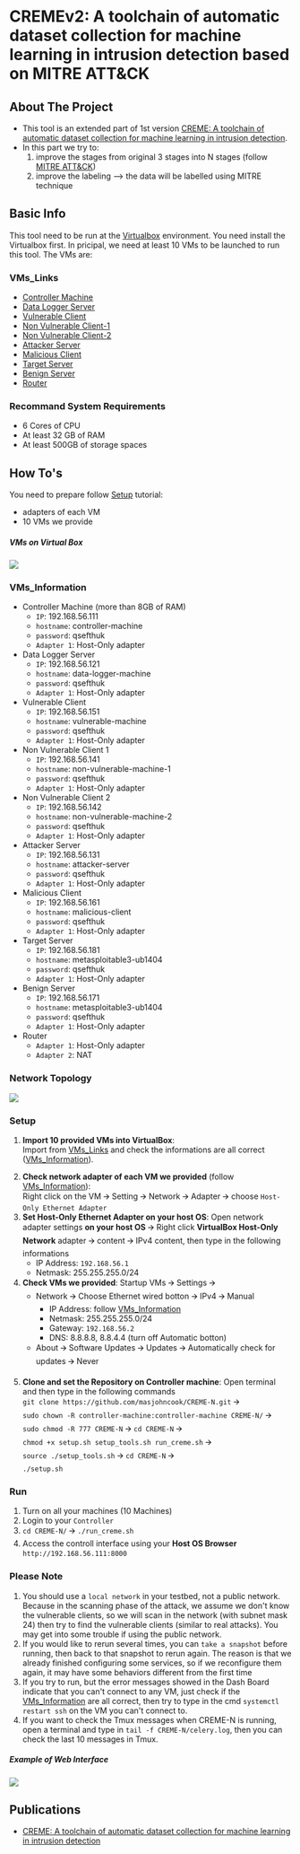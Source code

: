 # CREMEv2: A toolchain of automatic dataset collection for machine learning in intrusion detection based on MITRE ATT&CK

<!-- ABOUT THE PROJECT -->
## About The Project

* This tool is an extended part of 1st version [CREME: A toolchain of automatic dataset collection for machine learning in intrusion detection](https://github.com/buihuukhoi/CREME).
* In this part we try to:
  1. improve the stages from original 3 stages into N stages (follow [MITRE ATT&CK](https://attack.mitre.org/))
  2. improve the labeling --> the data will be labelled using MITRE technique


## Basic Info
This tool need to be run at the [Virtualbox](https://www.virtualbox.org/wiki/Downloads) environment. You need install the Virtualbox first. In pricipal, we need at least 10 VMs to be launched to run this tool. The VMs are:

### VMs_Links
  * [Controller Machine](https://drive.google.com/drive/folders/1y9n9MITLintSc8jiN3hFmApmk76TMNKF?usp=sharing)
  * [Data Logger Server](https://drive.google.com/drive/folders/1uxuLSG8ZissCEuKssIG2e4mqT9FviCRZ?usp=sharing)
  * [Vulnerable Client](https://drive.google.com/drive/folders/15oDFCIZxkxQMwwhzOb1HWNVvet0SV6MS?usp=sharing)
  * [Non Vulnerable Client-1](https://drive.google.com/drive/folders/11Kf07gRibGPqsNKuuDg9qxnU8mSmLoY2?usp=sharing)
  * [Non Vulnerable Client-2](https://drive.google.com/drive/folders/15uXvcd0I9vFpHUZT4nOINztDmaKZK56k?usp=sharing)
  * [Attacker Server](https://drive.google.com/file/d/1gwLteIJ-cIwGa7Rk3aX3wsYz-DgDrhBW/view?usp=sharing)
  * [Malicious Client](https://drive.google.com/drive/folders/1y6Wp57o5nShKoBzBuk77yK_3HEmKJ4zG?usp=sharing)
  * [Target Server](https://drive.google.com/drive/folders/1B8lgbJkPdzCTVFktuyz2Wh9IGbqxFxS5?usp=sharing)
  * [Benign Server](https://drive.google.com/drive/folders/1Pt53Qi_9DqpV9Xb_BNKbtU97m3jV_PXk?usp=sharing)
  * [Router](https://drive.google.com/drive/folders/1IGquyUqcym9Mvd-9hWRIaQrEEhzt1y9M?usp=sharing)
<!--   * [Attacker Server](https://drive.google.com/file/d/1zJa7NnR6H2pGFx0Q9ltlyAwFAp_yWXJo/view?usp=sharing)
  * [Malicious Client](https://drive.google.com/file/d/1XNrXRrvk_iuqcQ2f0RLz9kHkoJ-vbnWs/view)
  * [Target Server](https://drive.google.com/file/d/1dbUNo7AUhTCz18CiBB82nkYE-fh_UN3V/view)
  * [Benign Server](https://drive.google.com/file/d/1JqF4WyBSz0L63DT6cHBargdjtqb7UHld/view)
  * [Router](https://drive.google.com/file/d/1IT0w5QxJlWIou4cPKWEOSIxhbEmAkrmE/view?usp=sharing) -->

### Recommand System Requirements
* 6 Cores of CPU
* At least 32 GB of RAM
* At least 500GB of storage spaces



<!-- GETTING STARTED -->
## How To's
You need to prepare follow [Setup](#Setup) tutorial:
  * adapters of each VM
  * 10 VMs we provide

##### VMs on Virtual Box
![](https://i.imgur.com/R4FWhjS.png)

### VMs_Information
* Controller Machine (more than 8GB of RAM)
  * `IP`: 192.168.56.111
  * `hostname`: controller-machine
  * `password`: qsefthuk
  * `Adapter 1`: Host-Only adapter
* Data Logger Server
  * `IP`: 192.168.56.121
  * `hostname`: data-logger-machine
  * `password`: qsefthuk
  * `Adapter 1`: Host-Only adapter
* Vulnerable Client
  * `IP`: 192.168.56.151
  * `hostname`: vulnerable-machine
  * `password`: qsefthuk
  * `Adapter 1`: Host-Only adapter
* Non Vulnerable Client 1
  * `IP`: 192.168.56.141
  * `hostname`: non-vulnerable-machine-1
  * `password`: qsefthuk
  * `Adapter 1`: Host-Only adapter
* Non Vulnerable Client 2
  * `IP`: 192.168.56.142
  * `hostname`: non-vulnerable-machine-2
  * `password`: qsefthuk
  * `Adapter 1`: Host-Only adapter
* Attacker Server
   * `IP`: 192.168.56.131
   * `hostname`: attacker-server
   * `password`: qsefthuk
   * `Adapter 1`: Host-Only adapter
* Malicious Client
   * `IP`: 192.168.56.161
   * `hostname`: malicious-client
   * `password`: qsefthuk
   * `Adapter 1`: Host-Only adapter
* Target Server
  * `IP`: 192.168.56.181
  * `hostname`: metasploitable3-ub1404
  * `password`: qsefthuk
  * `Adapter 1`: Host-Only adapter
* Benign Server
  * `IP`: 192.168.56.171
  * `hostname`: metasploitable3-ub1404
  * `password`: qsefthuk
  * `Adapter 1`: Host-Only adapter
* Router
  * `Adapter 1`: Host-Only adapter
  * `Adapter 2`: NAT

### Network Topology
![](https://i.imgur.com/pLAkRIy.jpg)

### Setup
<!-- 1. `Create a Nat network`:\
    Open VirtualBox 🡪 File 🡪 Preferences… 🡪 Network 🡪 Add a new NatNetwork 🡪 Right click on the new network 🡪 Edit NAT Network 🡪 Update Network CIDR to 192.168.56.0/24 🡪 OK 🡪 OK -->
1. **Import 10 provided VMs into VirtualBox**:\
    Import from [VMs_Links](#VMs_Links) and check the informations are all correct ([VMs_Information](#VMs_Information)).
<!-- 2. **Install the 5 VMs we didn't provide**:\
    OS version should be [Ubuntu 20.04(server/desktop)](https://ubuntu.com/download). Create hostname and password follow [VMs_Information](#VMs_Information). -->
2. **Check network adapter of each VM we provided** (follow [VMs_Information](#VMs_Information)):\
    Right click on the VM 🡪 Setting 🡪 Network 🡪 Adapter 🡪 choose `Host-Only Ethernet Adapter`
3. **Set Host-Only Ethernet Adapter on your host OS**: Open network adapter settings **on your host OS** 🡪 Right click **VirtualBox Host-Only Network** adapter 🡪 content 🡪 IPv4 content, then type in the following informations
    * IP Address: `192.168.56.1`
    * Netmask: 255.255.255.0/24
4. **Check VMs we provided**: Startup VMs 🡪 Settings 🡪
    * Network 🡪 Choose Ethernet wired botton 🡪 IPv4 🡪 Manual
        * IP Address: follow [VMs_Information](#VMs_Information)
        * Netmask: 255.255.255.0/24
        * Gateway: `192.168.56.2`
        * DNS: 8.8.8.8, 8.8.4.4 (turn off Automatic botton)
    * About 🡪 Software Updates 🡪 Updates 🡪 Automatically check for updates 🡪 Never
<!-- 5. **Continue to set the 5 VMs you created**: Open terminal and type in the following commands\
    `sudo passwd root`, then set the password to **qsefthuk** 🡪\
    `sudo apt update` 🡪 `sudo apt install openssh-server vim -y` 🡪\
    `sudo vim /etc/ssh/sshd_config`, then find the line contains **PermitRootLogin**, Updates it to `PermitRootLogin yes` 🡪 save and quit 🡪\
    `systemctl restart sshd` -->
5. **Clone and set the Repository on Controller machine**: Open terminal and then type in the following commands\
    `git clone https://github.com/masjohncook/CREME-N.git` 🡪\
    `sudo chown -R controller-machine:controller-machine CREME-N/` 🡪\
    `sudo chmod -R 777 CREME-N` 🡪 `cd CREME-N` 🡪\
    `chmod +x setup.sh setup_tools.sh run_creme.sh` 🡪\
    `source ./setup_tools.sh` 🡪 `cd CREME-N` 🡪\
    `./setup.sh`

### Run
1. Turn on all your machines (10 Machines)
2. Login to your `Controller`
3. `cd CREME-N/` 🡪 `./run_creme.sh`
4. Access the controll interface using your **Host OS Browser** `http://192.168.56.111:8000`

### Please Note
1. You should use a `local network` in your testbed, not a public network. Because in the scanning phase of the attack, we assume we don't know the vulnerable clients, so we will scan in the network (with subnet mask 24) then try to find the vulnerable clients (similar to real attacks). You may get into some trouble if using the public network.
2. If you would like to rerun several times, you can `take a snapshot` before running, then back to that snapshot to rerun again. The reason is that we already finished configuring some services, so if we reconfigure them again, it may have some behaviors different from the first time
3. If you try to run, but the error messages showed in the Dash Board indicate that you can't connect to any VM, just check if the [VMs_Information](#VMs_Information) are all correct, then try to type in the cmd `systemctl restart ssh` on the VM you can't connect to.
4. If you want to check the Tmux messages when CREME-N is running, open a terminal and type in `tail -f CREME-N/celery.log`, then you can check the last 10 messages in Tmux.

##### Example of Web Interface
![](https://i.imgur.com/5xTMXRn.png)

<!-- Dataset -->
<!--## Generated Dataset

The dataset can be found at [here](https://drive.google.com/drive/folders/1bEsx64H2vogJKgI_OTVQ8n71VahtLxz5?usp=sharing)-->

## Publications
* [CREME: A toolchain of automatic dataset collection for machine learning in intrusion detection](https://www.sciencedirect.com/science/article/abs/pii/S1084804521002137)

